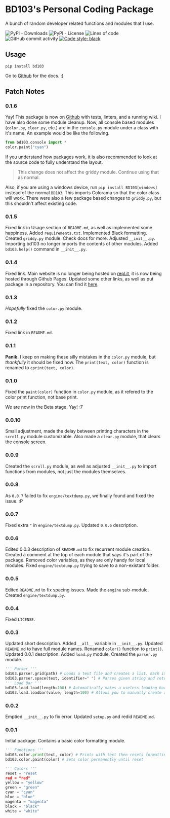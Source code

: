 # BD103's Personal Coding Package
A bunch of random developer related functions and modules that I use.

![PyPI - Downloads](https://img.shields.io/pypi/dm/BD103) ![PyPI - License](https://img.shields.io/pypi/l/BD103) ![Lines of code](https://img.shields.io/tokei/lines/github/BD103/Package) ![GitHub commit activity](https://img.shields.io/github/commit-activity/y/BD103/Package) [![Code style: black](https://img.shields.io/badge/code%20style-black-000000.svg)](https://github.com/psf/black)

## Usage
`pip install bd103`

Go to [Github](https://github.com/BD103/Package/wiki) for the docs. :)

## Patch Notes
### 0.1.6
Yay! This package is now on [Github](https://github.com/BD103/Package) with tests, linters, and a running wiki. I have also done some module cleanup. Now, all console based modules (`color.py`, `clear.py`, etc.) are in the `console.py` module under a class with it's name. An example would be like the following.

```python
from bd103.console import *
color.paint("cyan")
```

If you understand how packages work, it is also recommended to look at the source code to fully understand the layout.

> This change does not affect the griddy module. Continue using that as normal.

Also, if you are using a windows device, run `pip install BD103[windows]` instead of the normal `BD103`. This imports Colorama so that the color class will work. There were also a few package based changes to `griddy.py`, but this shouldn't affect existing code. 

### 0.1.5
Fixed link in Usage section of `README.md`, as well as implemented some happiness. Added `requirements.txt`. Implemented Black formatting. Created `griddy.py` module. Check docs for more. Adjusted `__init__.py`. Importing bd103 no longer imports the contents of other modules. Added `bd103.help()` command in `__init__.py`.

### 0.1.4
Fixed link. Main website is no longer being hosted on [repl.it](https://repl.it), it is now being hosted through Github Pages. Updated some other links, as well as put package in a repository. You can find it [here](https://github.com/BD103/Package).

### 0.1.3
_Hopefully_ fixed the `color.py` module.

### 0.1.2
Fixed link in `README.md`.

### 0.1.1
**Panik.** I keep on making these silly mistakes in the `color.py` module, but _thankfully_ it should be fixed now. The `print(text, color)` function is renamed to `cprint(text, color)`.

### **0.1.0**
Fixed the `paint(color)` function in `color.py` module, as it refered to the color print function, not base print.

We are now in the Beta stage. Yay! :7

### 0.0.10
Small adjustment, made the delay between printing characters in the `scroll.py` module customizable. Also made a `clear.py` module, that clears the console screen.

### 0.0.9
Created the `scroll.py` module, as well as adjusted `__init__.py` to import functions from modules, not just the modules themselves.

### 0.0.8
As `0.0.7` failed to fix `engine/textdump.py`, we finally found and fixed the issue. :P

### 0.0.7
Fixed extra `"` in `engine/textdump.py`. Updated `0.0.6` description.

### 0.0.6
Edited 0.0.3 description of `README.md` to fix recurrent module creation. Created a comment at the top of each module that says it's part of the package. Removed color variables, as they are only handy for local modules. Fixed `engine/textdump.py` trying to save to a non-existant folder.

### 0.0.5
Edited `README.md` to fix spacing issues. Made the `engine` sub-module. Created `engine/textdump.py`.

### 0.0.4
Fixed `LICENSE`.

### 0.0.3
Updated short description. Added `__all__` variable in `__init__.py`. Updated `README.md` to have full module names. Renamed `color()` function to `print()`. Updated 0.0.1 description. Added `load.py` module. Created the `parser.py` module.
```python
''' Parser '''
bd103.parser.grid(path) # Loads a text file and creates a list. Each item is a sepperate line of the file. Returns the list (array)
bd103.parser.space(text, identifier=" ") # Parses given string and returns an array. Each item is sepperated by spaces. "hi there" would return ["hi", "there"]
''' Load Bar '''
bd103.load.load(length=100) # Automatically makes a useless loading bar
bd103.load.loadbar(value, length=100) # Allows you to manually create a load bar that syncs with data.
```

### 0.0.2
Emptied `__init__.py` to fix error. Updated `setup.py` and redid `README.md`.

### 0.0.1
Initial package. Contains a basic color formatting module.
```python
''' Functions '''
bd103.color.print(text, color) # Prints with text then resets formatting
bd103.color.paint(color) # Sets color permanently until reset

''' Colors '''
reset = "reset
red = "red"
yellow = "yellow"
green = "green"
cyan = "cyan"
blue = "blue"
magenta = "magenta"
black = "black"
white = "white"
```
